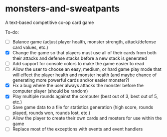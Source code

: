 # monsters-and-sweatpants
A text-based competitive co-op card game

To-do:
- [ ] Balance game (adjust player health, monster strength, attack/defense card values, etc.)
- [x] Change the game so that players must use all of their cards from both their attacks and defense stacks before a new stack is generated
- [ ] Add support for console colors to make the game easier to read
- [ ] Allow the user to choose an easy, medium, or hard game play mode that will effect the player health and monster health (and maybe chance of generating more powerful cards and/or easier monster?)
- [x] Fix a bug where the user always attacks the monster before the computer player (should be random)
- [x] Play multiple rounds against the computer (best out of 3, best out of 5, etc.)
- [ ] Save game data to a file for statistics generation (high score, rounds played, rounds won, rounds lost, etc.)
- [ ] Allow the player to create their own cards and mosters for use within the game
- [ ] Replace most of the exceptions with events and event handlers
